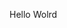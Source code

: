 Hello Wolrd






























































































































































































































































































































































































































































































































































































































































































































































































































































































































































































































































































































































































































































































































































































































































































































































































































































































































































































































































































































































































































































































































































































































































































































































































































































































































































































































































































































































































































































































































































































































































































































































